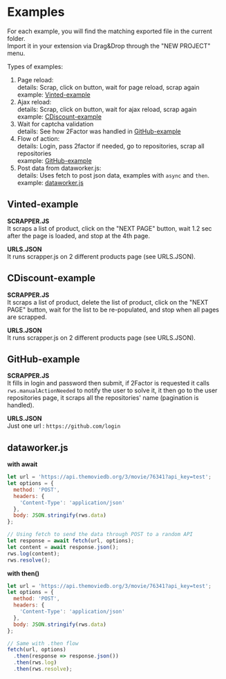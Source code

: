 # Examples

For each example, you will find the matching exported file in the current folder.  
Import it in your extension via Drag&Drop through the "NEW PROJECT" menu.

Types of examples:
 1. Page reload:  
    details: Scrap, click on button, wait for page reload, scrap again  
    example: [Vinted-example](#vinted-example)  
 2. Ajax reload:  
    details: Scrap, click on button, wait for ajax reload, scrap again  
    example: [CDiscount-example](#cdiscount-example)  
 3. Wait for captcha validation  
    details: See how 2Factor was handled in [GitHub-example](#github-example)  
 4. Flow of action:  
    details: Login, pass 2factor if needed, go to repositories, scrap all repositories  
    example: [GitHub-example](#github-example)  
 5. Post data from dataworker.js:  
    details: Uses fetch to post json data, examples with `async` and `then`.  
    example: [dataworker.js](#dataworkerjs)  

## Vinted-example

**SCRAPPER.JS**  
It scraps a list of product, click on the "NEXT PAGE" button, wait 1.2 sec after the page is loaded, and stop at the 4th page.    

**URLS.JSON**  
It runs scrapper.js on 2 different products page (see URLS.JSON).  

## CDiscount-example

**SCRAPPER.JS**  
It scraps a list of product, delete the list of  product, click on the "NEXT PAGE" button, wait for the list to be re-populated, and stop when all pages are scrapped.

**URLS.JSON**  
It runs scrapper.js on 2 different products page (see URLS.JSON).  

## GitHub-example

**SCRAPPER.JS**  
It fills in login and password then submit, if 2Factor is requested it calls `rws.manualActionNeeded` to notify the user to solve it, it then go to the user repositories page, it scraps all the repositories' name (pagination is handled).  

**URLS.JSON**  
Just one url : `https://github.com/login`  

## dataworker.js

**with await**
```javascript
let url = 'https://api.themoviedb.org/3/movie/76341?api_key=test';
let options = {
  method: 'POST',
  headers: {
    'Content-Type': 'application/json'
  },
  body: JSON.stringify(rws.data)
};

// Using fetch to send the data through POST to a random API
let response = await fetch(url, options);
let content = await response.json();
rws.log(content);
rws.resolve();
```

**with then()**
```javascript
let url = 'https://api.themoviedb.org/3/movie/76341?api_key=test';
let options = {
  method: 'POST',
  headers: {
    'Content-Type': 'application/json'
  },
  body: JSON.stringify(rws.data)
};

// Same with .then flow
fetch(url, options)
  .then(response => response.json())
  .then(rws.log)
  .then(rws.resolve);
```
